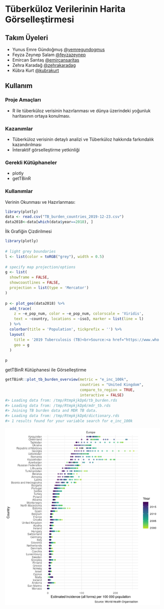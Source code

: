 # Tüberküloz Verilerinin Harita Görselleştirmesi

## Takım Üyeleri

- Yunus Emre Gündoğmuş [@yemregundogmus](https://github.com/yemregundogmus)
- Feyza Zeynep Salam [@feyzazeynep](https://github.com/feyzazeynep)
- Emircan Sarıtaş [@emircansaritas](https://github.com/emircansaritas)
- Zehra Karadağ [@zehrakaradag](https://github.com/zehrakaradag)
- Kübra Kurt [@kubrakurt](https://github.com/kubrakurt)

## Kullanım

### Proje Amaçları
- R ile tüberküloz verisinin hazırlanması ve dünya üzerindeki yoğunluk haritasının ortaya konulması.

### Kazanımlar
- Tüberküloz verisinin detaylı analizi ve Tüberküloz hakkında farkındalık kazandırılması
- İnteraktif görselleştirme yetkinliği

### Gerekli Kütüphaneler
 
- plotly
- getTBinR

### Kullanımlar
Verinin Okunması ve Hazırlanması: 
``` R
library(plotly)
data <- read.csv("TB_burden_countries_2019-12-23.csv")
data2018<-data[which(data$year==2018), ]
```

İlk Grafiğin Çizdirilmesi
``` R
library(plotly)

# light grey boundaries
l <- list(color = toRGB("grey"), width = 0.5)

# specify map projection/options
g <- list(
  showframe = FALSE,
  showcoastlines = FALSE,
  projection = list(type = 'Mercator')
)

p <- plot_geo(data2018) %>%
  add_trace(
    z = ~e_pop_num, color = ~e_pop_num, colorscale = 'Viridis',
    text = ~country, locations = ~iso3, marker = list(line = l)
  ) %>%
  colorbar(title = 'Population', tickprefix = '') %>%
  layout(
    title = '2019 Tuberculosis (TB)<br>Source:<a href="https://www.who.int/tb/country/data/download/en/">World Health Organization</a>',
    geo = g
  )

p
```

getTBinR Kütüphanesi ile Görselleştirme

``` R
getTBinR::plot_tb_burden_overview(metric = "e_inc_100k",
                                  countries = "United Kingdom",
                                  compare_to_region = TRUE,
                                  interactive = FALSE)
#> Loading data from: /tmp/RtmpkjkDp6/tb_burden.rds
#> Loading data from: /tmp/RtmpkjkDp6/mdr_tb.rds
#> Joining TB burden data and MDR TB data.
#> Loading data from: /tmp/RtmpkjkDp6/dictionary.rds
#> 1 results found for your variable search for e_inc_100k
```
![](plot-tb-incidence-eur-1.png)<!-- -->
